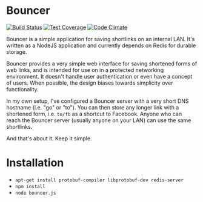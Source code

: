 # Bouncer
[![Build Status](https://travis-ci.org/anyweez/bouncer.svg?branch=master)](https://travis-ci.org/anyweez/bouncer)
[![Test Coverage](https://codeclimate.com/github/anyweez/bouncer/badges/coverage.svg)](https://codeclimate.com/github/anyweez/bouncer/coverage)
[![Code Climate](https://codeclimate.com/github/anyweez/bouncer/badges/gpa.svg)](https://codeclimate.com/github/anyweez/bouncer)

Bouncer is a simple application for saving shortlinks on an internal LAN. It's written as a NodeJS application
and currently depends on Redis for durable storage.

Bouncer provides a very simple web interface for saving shortened forms of web links, and is intended for use on
in a protected networking environment. It doesn't handle user authentication or even have a concept of users. When
possible, the design biases towards simplicity over functionality.

In my own setup, I've configured a Bouncer server with a very short DNS hostname (i.e. "go" or "to"). You can then
store any longer link with a shortened form, i.e. `to/fb` as a shortcut to Facebook. Anyone who can reach the Bouncer
server (usually anyone on your LAN) can use the same shortlinks.

And that's about it. Keep it simple.

# Installation

- `apt-get install protobuf-compiler libprotobuf-dev redis-server`
- `npm install`
- `node bouncer.js`